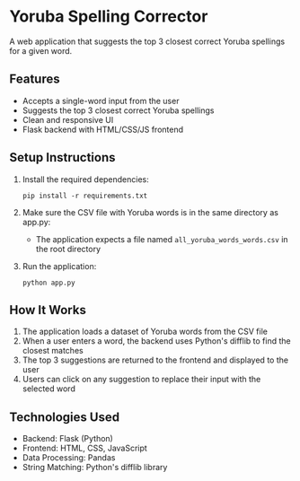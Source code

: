 # Yoruba Spelling Corrector

A web application that suggests the top 3 closest correct Yoruba spellings for a given word.

## Features

- Accepts a single-word input from the user
- Suggests the top 3 closest correct Yoruba spellings
- Clean and responsive UI
- Flask backend with HTML/CSS/JS frontend

## Setup Instructions

1. Install the required dependencies:
   ```
   pip install -r requirements.txt
   ```

2. Make sure the CSV file with Yoruba words is in the same directory as app.py:
   - The application expects a file named `all_yoruba_words_words.csv` in the root directory

3. Run the application:
   ```
   python app.py
   ```

## How It Works

1. The application loads a dataset of Yoruba words from the CSV file
2. When a user enters a word, the backend uses Python's difflib to find the closest matches
3. The top 3 suggestions are returned to the frontend and displayed to the user
4. Users can click on any suggestion to replace their input with the selected word

## Technologies Used

- Backend: Flask (Python)
- Frontend: HTML, CSS, JavaScript
- Data Processing: Pandas
- String Matching: Python's difflib library
